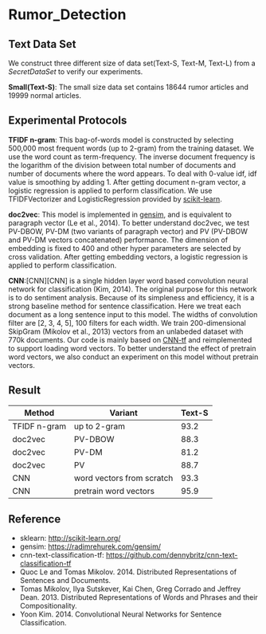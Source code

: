 # Rumor_Detection

## Text Data Set
We construct three different size of data set(Text-S, Text-M, Text-L) from a
_SecretDataSet_ to verify our experiments.

__Small(Text-S)__: The small size data set contains 18644 rumor articles
and 19999 normal articles.

## Experimental Protocols

__TFIDF n-gram__: This bag-of-words model is constructed by selecting 500,000
most frequent words (up to 2-gram) from the training dataset.
We use the word count as term-frequency. The inverse document frequency is the
logarithm of the division between total number of documents and number of
documents where the word appears. To deal with 0-value idf, idf value is
smoothing by adding 1. After getting document n-gram vector, a logistic
regression is applied to perform classification. We use TFIDFVectorizer and
LogisticRegression provided by [scikit-learn][sklearn].

__doc2vec__: This model is implemented in [gensim][gensim], and is equivalent
to paragraph vector (Le et al., 2014). To better understand doc2vec,
we test PV-DBOW, PV-DM (two variants of paragraph vector) and PV (PV-DBOW and
PV-DM vectors concatenated) performance. The dimension of embedding is fixed to
400 and other hyper parameters are selected by cross validation. After getting
embedding vectors, a logistic regression is applied to perform classification.

__CNN__:[CNN][CNN] is a single hidden layer word based convolution neural
network for classification (Kim, 2014). The original purpose for this
network is to do sentiment analysis. Because of its simpleness and efficiency,
it is a strong baseline method for sentence classification. Here we treat each
document as a long sentence input to this model. The widths of convolution
filter are [2, 3, 4, 5], 100 filters for each width. We train 200-dimensional
SkipGram (Mikolov et al., 2013) vectors from an unlabeded dataset with 770k
documents. Our code is mainly based on [CNN-tf][CNN-tf] and reimplemented to
support loading word vectors. To better understand the effect of pretrain word
vectors, we also conduct an experiment on this model without pretrain vectors.

## Result
| Method | Variant  | Text-S |
|--------|----------|--------|
| TFIDF n-gram | up to 2-gram | 93.2 |
| doc2vec | PV-DBOW | 88.3 |
| doc2vec | PV-DM | 81.2 |
| doc2vec | PV | 88.7 |
| CNN | word vectors from scratch | 93.3 |
| CNN | pretrain word vectors | 95.9 |


## Reference
* sklearn: <http://scikit-learn.org/>
* gensim: <https://radimrehurek.com/gensim/>
* cnn-text-classification-tf:
<https://github.com/dennybritz/cnn-text-classification-tf>
* Quoc Le and Tomas Mikolov. 2014.
Distributed Representations of Sentences and Documents.
* Tomas Mikolov, Ilya Sutskever, Kai Chen, Greg Corrado and Jeffrey Dean. 2013.
Distributed Representations of Words and Phrases and their Compositionality.
* Yoon Kim. 2014.
Convolutional Neural Networks for Sentence Classification.



[sklearn]: http://scikit-learn.org/
[gensim]: https://radimrehurek.com/gensim/
[CNN-tf]: https://github.com/dennybritz/cnn-text-classification-tf
